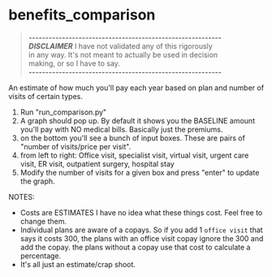 # benefits_comparison

> **----------------------------------------------------------**  
> ***DISCLAIMER*** I have not validated any of this rigorously  
> in any way.  It's not meant to actually be used in decision  
> making, or so I have to say.  
> **----------------------------------------------------------**

An estimate of how much you'll pay each year based on plan and number of visits of certain types.

1. Run "run_comparison.py"
1. A graph should pop up.  By default it shows you the BASELINE amount you'll pay with NO medical bills.  Basically just the premiums.
1. on the bottom you'll see a bunch of input boxes.  These are pairs of "number of visits/price per visit".
  1. from left to right: Office visit, specialist visit, virtual visit, urgent care visit, ER visit, outpatient surgery, hospital stay
1. Modify the number of visits for a given box and press "enter" to update the graph.

NOTES:
- Costs are ESTIMATES I have no idea what these things cost.  Feel free to change them.
- Individual plans are aware of a copays.  So if you add 1 `office visit` that says it costs 300, the plans with an office visit copay ignore the 300 and add the copay.  the plans without a copay use that cost to calculate a percentage. 
- It's all just an estimate/crap shoot.
